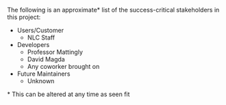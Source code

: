 The following is an approximate* list of the success-critical stakeholders in this project:

- Users/Customer
  - NLC Staff
- Developers
  - Professor Mattingly
  - David Magda
  - Any coworker brought on
- Future Maintainers
  - Unknown
  
\*  This can be altered at any time as seen fit
